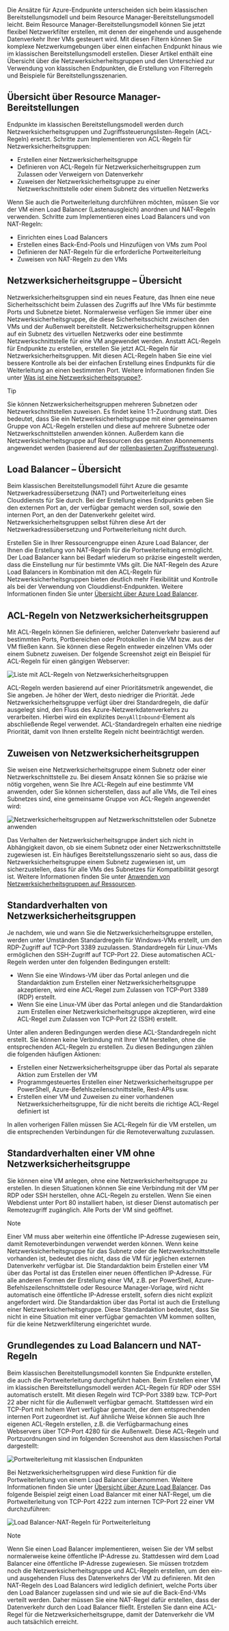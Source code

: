 Die Ansätze für Azure-Endpunkte unterscheiden sich beim klassischen Bereitstellungsmodell und beim Resource Manager-Bereitstellungsmodell leicht. Beim Resource Manager-Bereitstellungsmodell können Sie jetzt flexibel Netzwerkfilter erstellen, mit denen der eingehende und ausgehende Datenverkehr Ihrer VMs gesteuert wird. Mit diesen Filtern können Sie komplexe Netzwerkumgebungen über einen einfachen Endpunkt hinaus wie im klassischen Bereitstellungsmodell erstellen. Dieser Artikel enthält eine Übersicht über die Netzwerksicherheitsgruppen und den Unterschied zur Verwendung von klassischen Endpunkten, die Erstellung von Filterregeln und Beispiele für Bereitstellungsszenarien.

## <a name="overview-of-resource-manager-deployments"></a>Übersicht über Resource Manager-Bereitstellungen
Endpunkte im klassischen Bereitstellungsmodell werden durch Netzwerksicherheitsgruppen und Zugriffssteuerungslisten-Regeln (ACL-Regeln) ersetzt. Schritte zum Implementieren von ACL-Regeln für Netzwerksicherheitsgruppen:

* Erstellen einer Netzwerksicherheitsgruppe
* Definieren von ACL-Regeln für Netzwerksicherheitsgruppen zum Zulassen oder Verweigern von Datenverkehr
* Zuweisen der Netzwerksicherheitsgruppe zu einer Netzwerkschnittstelle oder einem Subnetz des virtuellen Netzwerks

Wenn Sie auch die Portweiterleitung durchführen möchten, müssen Sie vor der VM einen Load Balancer (Lastenausgleich) anordnen und NAT-Regeln verwenden. Schritte zum Implementieren eines Load Balancers und von NAT-Regeln:

* Einrichten eines Load Balancers
* Erstellen eines Back-End-Pools und Hinzufügen von VMs zum Pool
* Definieren der NAT-Regeln für die erforderliche Portweiterleitung
* Zuweisen von NAT-Regeln zu den VMs

## <a name="network-security-group-overview"></a>Netzwerksicherheitsgruppe – Übersicht
Netzwerksicherheitsgruppen sind ein neues Feature, das Ihnen eine neue Sicherheitsschicht beim Zulassen des Zugriffs auf Ihre VMs für bestimmte Ports und Subnetze bietet. Normalerweise verfügen Sie immer über eine Netzwerksicherheitsgruppe, die diese Sicherheitsschicht zwischen den VMs und der Außenwelt bereitstellt. Netzwerksicherheitsgruppen können auf ein Subnetz des virtuellen Netzwerks oder eine bestimmte Netzwerkschnittstelle für eine VM angewendet werden. Anstatt ACL-Regeln für Endpunkte zu erstellen, erstellen Sie jetzt ACL-Regeln für Netzwerksicherheitsgruppen. Mit diesen ACL-Regeln haben Sie eine viel bessere Kontrolle als bei der einfachen Erstellung eines Endpunkts für die Weiterleitung an einen bestimmten Port. Weitere Informationen finden Sie unter [Was ist eine Netzwerksicherheitsgruppe?](../articles/virtual-network/virtual-networks-nsg.md).

> [!TIP]
> Sie können Netzwerksicherheitsgruppen mehreren Subnetzen oder Netzwerkschnittstellen zuweisen. Es findet keine 1:1-Zuordnung statt. Dies bedeutet, dass Sie ein Netzwerksicherheitsgruppe mit einer gemeinsamen Gruppe von ACL-Regeln erstellen und diese auf mehrere Subnetze oder Netzwerkschnittstellen anwenden können. Außerdem kann die Netzwerksicherheitsgruppe auf Ressourcen des gesamten Abonnements angewendet werden (basierend auf der [rollenbasierten Zugriffssteuerung](../articles/active-directory/role-based-access-control-what-is.md)).

## <a name="load-balancers-overview"></a>Load Balancer – Übersicht
Beim klassischen Bereitstellungsmodell führt Azure die gesamte Netzwerkadressübersetzung (NAT) und Portweiterleitung eines Clouddiensts für Sie durch. Bei der Erstellung eines Endpunkts geben Sie den externen Port an, der verfügbar gemacht werden soll, sowie den internen Port, an den der Datenverkehr geleitet wird. Netzwerksicherheitsgruppen selbst führen diese Art der Netzwerkadressübersetzung und Portweiterleitung nicht durch. 

Erstellen Sie in Ihrer Ressourcengruppe einen Azure Load Balancer, der Ihnen die Erstellung von NAT-Regeln für die Portweiterleitung ermöglicht. Der Load Balancer kann bei Bedarf wiederum so präzise eingestellt werden, dass die Einstellung nur für bestimmte VMs gilt. Die NAT-Regeln des Azure Load Balancers in Kombination mit den ACL-Regeln für Netzwerksicherheitsgruppen bieten deutlich mehr Flexibilität und Kontrolle als bei der Verwendung von Clouddienst-Endpunkten. Weitere Informationen finden Sie unter [Übersicht über Azure Load Balancer](../articles/load-balancer/load-balancer-overview.md).

## <a name="network-security-group-acl-rules"></a>ACL-Regeln von Netzwerksicherheitsgruppen
Mit ACL-Regeln können Sie definieren, welcher Datenverkehr basierend auf bestimmten Ports, Portbereichen oder Protokollen in die VM bzw. aus der VM fließen kann. Sie können diese Regeln entweder einzelnen VMs oder einem Subnetz zuweisen. Der folgende Screenshot zeigt ein Beispiel für ACL-Regeln für einen gängigen Webserver:

![Liste mit ACL-Regeln von Netzwerksicherheitsgruppen](./media/virtual-machines-common-endpoints-in-resource-manager/example-acl-rules.png)

ACL-Regeln werden basierend auf einer Prioritätsmetrik angewendet, die Sie angeben. Je höher der Wert, desto niedriger die Priorität. Jede Netzwerksicherheitsgruppe verfügt über drei Standardregeln, die dafür ausgelegt sind, den Fluss des Azure-Netzwerkdatenverkehrs zu verarbeiten. Hierbei wird ein explizites `DenyAllInbound`-Element als abschließende Regel verwendet. ACL-Standardregeln erhalten eine niedrige Priorität, damit von Ihnen erstellte Regeln nicht beeinträchtigt werden.

## <a name="assigning-network-security-groups"></a>Zuweisen von Netzwerksicherheitsgruppen
Sie weisen eine Netzwerksicherheitsgruppe einem Subnetz oder einer Netzwerkschnittstelle zu. Bei diesem Ansatz können Sie so präzise wie nötig vorgehen, wenn Sie Ihre ACL-Regeln auf eine bestimmte VM anwenden, oder Sie können sicherstellen, dass auf alle VMs, die Teil eines Subnetzes sind, eine gemeinsame Gruppe von ACL-Regeln angewendet wird:

![Netzwerksicherheitsgruppen auf Netzwerkschnittstellen oder Subnetze anwenden](./media/virtual-machines-common-endpoints-in-resource-manager/apply-nsg-to-resources.png)

Das Verhalten der Netzwerksicherheitsgruppe ändert sich nicht in Abhängigkeit davon, ob sie einem Subnetz oder einer Netzwerkschnittstelle zugewiesen ist. Ein häufiges Bereitstellungsszenario sieht so aus, dass die Netzwerksicherheitsgruppe einem Subnetz zugewiesen ist, um sicherzustellen, dass für alle VMs des Subnetzes für Kompatibilität gesorgt ist. Weitere Informationen finden Sie unter [Anwenden von Netzwerksicherheitsgruppen auf Ressourcen](../articles/virtual-network/virtual-networks-nsg.md#associating-nsgs).

## <a name="default-behavior-of-network-security-groups"></a>Standardverhalten von Netzwerksicherheitsgruppen
Je nachdem, wie und wann Sie die Netzwerksicherheitsgruppe erstellen, werden unter Umständen Standardregeln für Windows-VMs erstellt, um den RDP-Zugriff auf TCP-Port 3389 zuzulassen. Standardregeln für Linux-VMs ermöglichen den SSH-Zugriff auf TCP-Port 22. Diese automatischen ACL-Regeln werden unter den folgenden Bedingungen erstellt:

* Wenn Sie eine Windows-VM über das Portal anlegen und die Standardaktion zum Erstellen einer Netzwerksicherheitsgruppe akzeptieren, wird eine ACL-Regel zum Zulassen von TCP-Port 3389 (RDP) erstellt.
* Wenn Sie eine Linux-VM über das Portal anlegen und die Standardaktion zum Erstellen einer Netzwerksicherheitsgruppe akzeptieren, wird eine ACL-Regel zum Zulassen von TCP-Port 22 (SSH) erstellt.

Unter allen anderen Bedingungen werden diese ACL-Standardregeln nicht erstellt. Sie können keine Verbindung mit Ihrer VM herstellen, ohne die entsprechenden ACL-Regeln zu erstellen. Zu diesen Bedingungen zählen die folgenden häufigen Aktionen:

* Erstellen einer Netzwerksicherheitsgruppe über das Portal als separate Aktion zum Erstellen der VM
* Programmgesteuertes Erstellen einer Netzwerksicherheitsgruppe per PowerShell, Azure-Befehlszeilenschnittstelle, Rest-APIs usw.
* Erstellen einer VM und Zuweisen zu einer vorhandenen Netzwerksicherheitsgruppe, für die nicht bereits die richtige ACL-Regel definiert ist

In allen vorherigen Fällen müssen Sie ACL-Regeln für die VM erstellen, um die entsprechenden Verbindungen für die Remoteverwaltung zuzulassen.

## <a name="default-behavior-of-a-vm-without-a-network-security-group"></a>Standardverhalten einer VM ohne Netzwerksicherheitsgruppe
Sie können eine VM anlegen, ohne eine Netzwerksicherheitsgruppe zu erstellen. In diesen Situationen können Sie eine Verbindung mit der VM per RDP oder SSH herstellen, ohne ACL-Regeln zu erstellen. Wenn Sie einen Webdienst unter Port 80 installiert haben, ist dieser Dienst automatisch per Remotezugriff zugänglich. Alle Ports der VM sind geöffnet.

> [!NOTE]
> Einer VM muss aber weiterhin eine öffentliche IP-Adresse zugewiesen sein, damit Remoteverbindungen verwendet werden können. Wenn keine Netzwerksicherheitsgruppe für das Subnetz oder die Netzwerkschnittstelle vorhanden ist, bedeutet dies nicht, dass die VM für jeglichen externen Datenverkehr verfügbar ist. Die Standardaktion beim Erstellen einer VM über das Portal ist das Erstellen einer neuen öffentlichen IP-Adresse. Für alle anderen Formen der Erstellung einer VM, z.B. per PowerShell, Azure-Befehlszeilenschnittstelle oder Resource Manager-Vorlage, wird nicht automatisch eine öffentliche IP-Adresse erstellt, sofern dies nicht explizit angefordert wird. Die Standardaktion über das Portal ist auch die Erstellung einer Netzwerksicherheitsgruppe. Diese Standardaktion bedeutet, dass Sie nicht in eine Situation mit einer verfügbar gemachten VM kommen sollten, für die keine Netzwerkfilterung eingerichtet wurde.

## <a name="understanding-load-balancers-and-nat-rules"></a>Grundlegendes zu Load Balancern und NAT-Regeln
Beim klassischen Bereitstellungsmodell konnten Sie Endpunkte erstellen, die auch die Portweiterleitung durchgeführt haben. Beim Erstellen einer VM im klassischen Bereitstellungsmodell werden ACL-Regeln für RDP oder SSH automatisch erstellt. Mit diesen Regeln wird TCP-Port 3389 bzw. TCP-Port 22 aber nicht für die Außenwelt verfügbar gemacht. Stattdessen wird ein TCP-Port mit hohem Wert verfügbar gemacht, der dem entsprechenden internen Port zugeordnet ist. Auf ähnliche Weise können Sie auch Ihre eigenen ACL-Regeln erstellen, z.B. die Verfügbarmachung eines Webservers über TCP-Port 4280 für die Außenwelt. Diese ACL-Regeln und Portzuordnungen sind im folgenden Screenshot aus dem klassischen Portal dargestellt:

![Portweiterleitung mit klassischen Endpunkten](./media/virtual-machines-common-endpoints-in-resource-manager/classic-endpoints-port-forwarding.png)

Bei Netzwerksicherheitsgruppen wird diese Funktion für die Portweiterleitung von einem Load Balancer übernommen. Weitere Informationen finden Sie unter [Übersicht über Azure Load Balancer](../articles/load-balancer/load-balancer-overview.md). Das folgende Beispiel zeigt einen Load Balancer mit einer NAT-Regel, um die Portweiterleitung von TCP-Port 4222 zum internen TCP-Port 22 einer VM durchzuführen:

![Load Balancer-NAT-Regeln für Portweiterleitung](./media/virtual-machines-common-endpoints-in-resource-manager/load-balancer-nat-rules.png)

> [!NOTE]
> Wenn Sie einen Load Balancer implementieren, weisen Sie der VM selbst normalerweise keine öffentliche IP-Adresse zu. Stattdessen wird dem Load Balancer eine öffentliche IP-Adresse zugewiesen. Sie müssen trotzdem noch die Netzwerksicherheitsgruppe und ACL-Regeln erstellen, um den ein- und ausgehenden Fluss des Datenverkehrs der VM zu definieren. Mit den NAT-Regeln des Load Balancers wird lediglich definiert, welche Ports über den Load Balancer zugelassen sind und wie sie auf die Back-End-VMs verteilt werden. Daher müssen Sie eine NAT-Regel dafür erstellen, dass der Datenverkehr durch den Load Balancer fließt. Erstellen Sie dann eine ACL-Regel für die Netzwerksicherheitsgruppe, damit der Datenverkehr die VM auch tatsächlich erreicht.


<!--HONumber=Nov16_HO3-->


